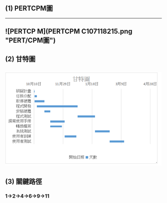 ## (1) PERTCPM圖
---
![PERTCP M](PERTCPM C107118215.png "PERT/CPM圖")
---
## (2) 甘特圖
![甘特](甘特C107118215.png "甘特圖")
---
## (3) 關鍵路徑
### 1→2→4→6→9→11



